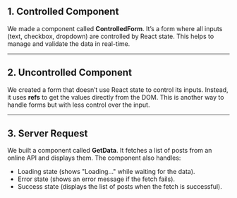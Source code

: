 ## 1. Controlled Component

We made a component called **ControlledForm**. It’s a form where all inputs (text, checkbox, dropdown) are controlled by React state. This helps to manage and validate the data in real-time.

---

## 2. Uncontrolled Component

We created a form that doesn’t use React state to control its inputs. Instead, it uses **refs** to get the values directly from the DOM. This is another way to handle forms but with less control over the input.

---

## 3. Server Request

We built a component called **GetData**. It fetches a list of posts from an online API and displays them. The component also handles:
- Loading state (shows "Loading..." while waiting for the data).
- Error state (shows an error message if the fetch fails).
- Success state (displays the list of posts when the fetch is successful).
